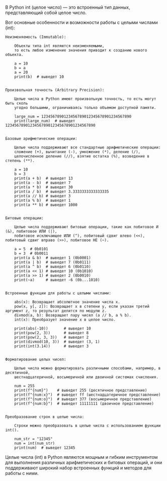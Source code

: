 
В Python int (целое число) — это встроенный тип данных, представляющий собой целое число.


Вот основные особенности и возможности работы с целыми числами (int):

    Неизменяемость (Immutable):

        Объекты типа int являются неизменяемыми,
        то есть любое изменение значения приводит к созданию нового объекта.

        a = 10
        b = a
        a = 20
        print(b)  # выведет 10


    Произвольная точность (Arbitrary Precision):

        Целые числа в Python имеют произвольную точность, то есть могут быть сколь
        угодно большими, ограничиваясь только объемом доступной памяти.

        large_num = 1234567890123456789012345678901234567890
        print(large_num)  # выведет 1234567890123456789012345678901234567890


    Базовые арифметические операции:

        Целые числа поддерживают все стандартные арифметические операции:
        сложение (+), вычитание (-), умножение (*), деление (/),
        целочисленное деление (//), взятие остатка (%), возведение в степень (**).

        a = 10
        b = 3
        print(a + b)  # выведет 13
        print(a - b)  # выведет 7
        print(a * b)  # выведет 30
        print(a / b)  # выведет 3.3333333333333335
        print(a // b) # выведет 3
        print(a % b)  # выведет 1
        print(a ** b) # выведет 1000


    Битовые операции:

        Целые числа поддерживают битовые операции, такие как побитовое И (&), побитовое ИЛИ (|),
        побитовое исключающее ИЛИ (^), побитовый сдвиг влево (<<), побитовый сдвиг вправо (>>), побитовое НЕ (~).

        a = 5  # 0b0101
        b = 3  # 0b0011
        print(a & b)  # выведет 1 (0b0001)
        print(a | b)  # выведет 7 (0b0111)
        print(a ^ b)  # выведет 6 (0b0110)
        print(a << 1) # выведет 10 (0b1010)
        print(a >> 1) # выведет 2 (0b0010)
        print(~a)     # выведет -6 (0b...1010)


    Встроенные функции для работы с целыми числами:

        abs(x): Возвращает абсолютное значение числа x.
        pow(x, y[, z]): Возвращает x в степени y, если указан третий аргумент z, то результат делится по модулю z.
        divmod(a, b): Возвращает пару чисел (a // b, a % b).
        int(x): Преобразует значение x в целое число.

        print(abs(-10))       # выведет 10
        print(pow(2, 3))      # выведет 8
        print(pow(2, 3, 3))   # выведет 2
        print(divmod(10, 3))  # выведет (3, 1)
        print(int(3.14))      # выведет 3


    Форматирование целых чисел:

        Целые числа можно форматировать различными способами, например, в десятичной,
        шестнадцатеричной, восьмеричной или двоичной системах счисления.

        num = 255
        print(f"{num}")    # выведет 255 (десятичное представление)
        print(f"{num:x}")  # выведет ff (шестнадцатеричное представление)
        print(f"{num:o}")  # выведет 377 (восьмеричное представление)
        print(f"{num:b}")  # выведет 11111111 (двоичное представление)


    Преобразование строк в целые числа:

        Строки можно преобразовать в целые числа с использованием функции int().

        num_str = "12345"
        num = int(num_str)
        print(num)  # выведет 12345


Целые числа (int) в Python являются мощным и гибким инструментом
для выполнения различных арифметических и битовых операций,
и они поддерживают широкий набор встроенных функций и методов для работы с ними.

